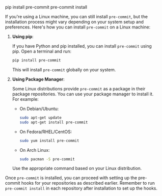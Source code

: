 pip install pre-commit
pre-commit install

If you're using a Linux machine, you can still install `pre-commit`, but the installation process might vary depending on your system setup and preferences. Here's how you can install `pre-commit` on a Linux machine:

1. **Using pip**:
   
   If you have Python and pip installed, you can install `pre-commit` using pip. Open a terminal and run:

   ```bash
   pip install pre-commit
   ```

   This will install `pre-commit` globally on your system.

2. **Using Package Manager**:

   Some Linux distributions provide `pre-commit` as a package in their package repositories. You can use your package manager to install it. For example:

   - On Debian/Ubuntu:

     ```bash
     sudo apt-get update
     sudo apt-get install pre-commit
     ```

   - On Fedora/RHEL/CentOS:

     ```bash
     sudo yum install pre-commit
     ```

   - On Arch Linux:

     ```bash
     sudo pacman -S pre-commit
     ```

   Use the appropriate command based on your Linux distribution.

Once `pre-commit` is installed, you can proceed with setting up the pre-commit hooks for your repositories as described earlier. Remember to run `pre-commit install` in each repository after installation to set up the hooks.
